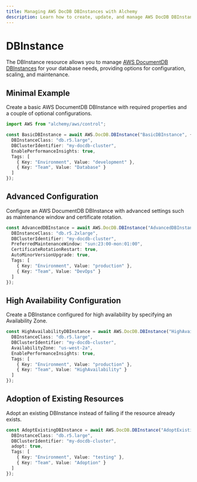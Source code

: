 ```yaml
---
title: Managing AWS DocDB DBInstances with Alchemy
description: Learn how to create, update, and manage AWS DocDB DBInstances using Alchemy Cloud Control.
---
```


# DBInstance

The DBInstance resource allows you to manage [AWS DocumentDB DBInstances](https://docs.aws.amazon.com/docdb/latest/userguide/) for your database needs, providing options for configuration, scaling, and maintenance.

## Minimal Example

Create a basic AWS DocumentDB DBInstance with required properties and a couple of optional configurations.

```ts
import AWS from "alchemy/aws/control";

const BasicDBInstance = await AWS.DocDB.DBInstance("BasicDBInstance", {
  DBInstanceClass: "db.r5.large",
  DBClusterIdentifier: "my-docdb-cluster",
  EnablePerformanceInsights: true,
  Tags: [
    { Key: "Environment", Value: "development" },
    { Key: "Team", Value: "Database" }
  ]
});
```

## Advanced Configuration

Configure an AWS DocumentDB DBInstance with advanced settings such as maintenance window and certificate rotation.

```ts
const AdvancedDBInstance = await AWS.DocDB.DBInstance("AdvancedDBInstance", {
  DBInstanceClass: "db.r5.2xlarge",
  DBClusterIdentifier: "my-docdb-cluster",
  PreferredMaintenanceWindow: "sun:23:00-mon:01:00",
  CertificateRotationRestart: true,
  AutoMinorVersionUpgrade: true,
  Tags: [
    { Key: "Environment", Value: "production" },
    { Key: "Team", Value: "DevOps" }
  ]
});
```

## High Availability Configuration

Create a DBInstance configured for high availability by specifying an Availability Zone.

```ts
const HighAvailabilityDBInstance = await AWS.DocDB.DBInstance("HighAvailabilityDBInstance", {
  DBInstanceClass: "db.r5.large",
  DBClusterIdentifier: "my-docdb-cluster",
  AvailabilityZone: "us-west-2a",
  EnablePerformanceInsights: true,
  Tags: [
    { Key: "Environment", Value: "production" },
    { Key: "Team", Value: "HighAvailability" }
  ]
});
```

## Adoption of Existing Resources

Adopt an existing DBInstance instead of failing if the resource already exists.

```ts
const AdoptExistingDBInstance = await AWS.DocDB.DBInstance("AdoptExistingDBInstance", {
  DBInstanceClass: "db.r5.large",
  DBClusterIdentifier: "my-docdb-cluster",
  adopt: true,
  Tags: [
    { Key: "Environment", Value: "testing" },
    { Key: "Team", Value: "Adoption" }
  ]
});
```